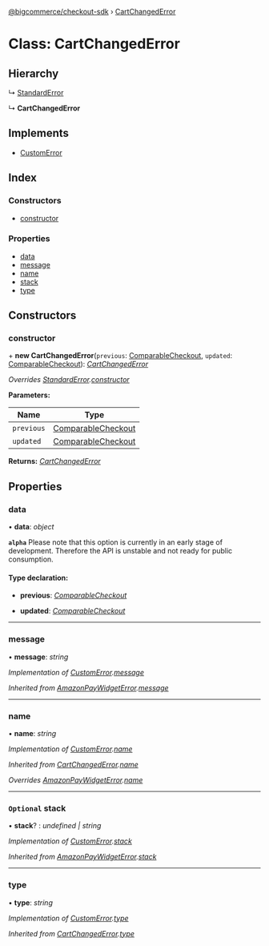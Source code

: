 [@bigcommerce/checkout-sdk](../README.md) › [CartChangedError](cartchangederror.md)

# Class: CartChangedError

## Hierarchy

  ↳ [StandardError](standarderror.md)

  ↳ **CartChangedError**

## Implements

* [CustomError](../interfaces/customerror.md)

## Index

### Constructors

* [constructor](cartchangederror.md#constructor)

### Properties

* [data](cartchangederror.md#data)
* [message](cartchangederror.md#message)
* [name](cartchangederror.md#name)
* [stack](cartchangederror.md#optional-stack)
* [type](cartchangederror.md#type)

## Constructors

###  constructor

\+ **new CartChangedError**(`previous`: [ComparableCheckout](../README.md#comparablecheckout), `updated`: [ComparableCheckout](../README.md#comparablecheckout)): *[CartChangedError](cartchangederror.md)*

*Overrides [StandardError](standarderror.md).[constructor](standarderror.md#constructor)*

**Parameters:**

Name | Type |
------ | ------ |
`previous` | [ComparableCheckout](../README.md#comparablecheckout) |
`updated` | [ComparableCheckout](../README.md#comparablecheckout) |

**Returns:** *[CartChangedError](cartchangederror.md)*

## Properties

###  data

• **data**: *object*

**`alpha`** 
Please note that this option is currently in an early stage of
development. Therefore the API is unstable and not ready for public
consumption.

#### Type declaration:

* **previous**: *[ComparableCheckout](../README.md#comparablecheckout)*

* **updated**: *[ComparableCheckout](../README.md#comparablecheckout)*

___

###  message

• **message**: *string*

*Implementation of [CustomError](../interfaces/customerror.md).[message](../interfaces/customerror.md#message)*

*Inherited from [AmazonPayWidgetError](../interfaces/amazonpaywidgeterror.md).[message](../interfaces/amazonpaywidgeterror.md#message)*

___

###  name

• **name**: *string*

*Implementation of [CustomError](../interfaces/customerror.md).[name](../interfaces/customerror.md#name)*

*Inherited from [CartChangedError](cartchangederror.md).[name](cartchangederror.md#name)*

*Overrides [AmazonPayWidgetError](../interfaces/amazonpaywidgeterror.md).[name](../interfaces/amazonpaywidgeterror.md#name)*

___

### `Optional` stack

• **stack**? : *undefined | string*

*Implementation of [CustomError](../interfaces/customerror.md).[stack](../interfaces/customerror.md#optional-stack)*

*Inherited from [AmazonPayWidgetError](../interfaces/amazonpaywidgeterror.md).[stack](../interfaces/amazonpaywidgeterror.md#optional-stack)*

___

###  type

• **type**: *string*

*Implementation of [CustomError](../interfaces/customerror.md).[type](../interfaces/customerror.md#type)*

*Inherited from [CartChangedError](cartchangederror.md).[type](cartchangederror.md#type)*
